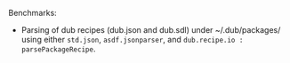 Benchmarks:

- Parsing of dub recipes (dub.json and dub.sdl) under ~/.dub/packages/ using
  either `std.json`, `asdf.jsonparser`, and `dub.recipe.io :
  parsePackageRecipe`.
